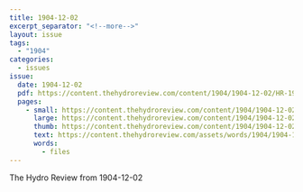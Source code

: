 ```yaml
---
title: 1904-12-02
excerpt_separator: "<!--more-->"
layout: issue
tags:
  - "1904"
categories:
  - issues
issue:
  date: 1904-12-02
  pdf: https://content.thehydroreview.com/content/1904/1904-12-02/HR-1904-12-02.pdf
  pages:
    - small: https://content.thehydroreview.com/content/1904/1904-12-02/small/HR-1904-12-02-01.jpg
      large: https://content.thehydroreview.com/content/1904/1904-12-02/large/HR-1904-12-02-01.jpg
      thumb: https://content.thehydroreview.com/content/1904/1904-12-02/thumbnails/HR-1904-12-02-01.jpg
      text: https://content.thehydroreview.com/assets/words/1904/1904-12-02/HR-1904-12-02-01.txt
      words:
        - files
---
```


The Hydro Review from 1904-12-02

<!--more-->

